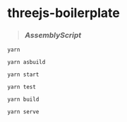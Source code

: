 # threejs-boilerplate #

>  ### *AssemblyScript* ###

`yarn`

`yarn asbuild`

`yarn start`

`yarn test`

`yarn build`

`yarn serve`
